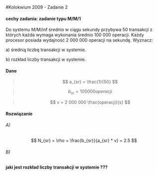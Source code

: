#Kolokwium 2009 - Zadanie 2

#### cechy zadania: zadanie typu M/M/1

Do systemu M/M/inf średnio w ciągu sekundy przybywa 50 transakcji z których każda wymaga wykonania średnio 100 000 operacji.
Każdy procesor posiada wydajność 2 000 000 operacji na sekundę. Wyznacz:

a) średnią liczbę transakcji w systemie.

b) rozkład liczby transakcji w systemie.

#### Dane

> $$ a_{sr} = \frac{1}{50} $$ 

> $$ b_{sr} = 100 000 operacji $$ 

> $$ v = 2 000 000 \frac{operacji}{s} $$ 

#### Rozwiązanie
 
###### A)

$$ N_{sr} = \rho = \frac{b_{sr}}{a_{sr} * v} = 2.5 $$

###### B)

**jaki jest rozkład liczby transakcji w systemie ???**